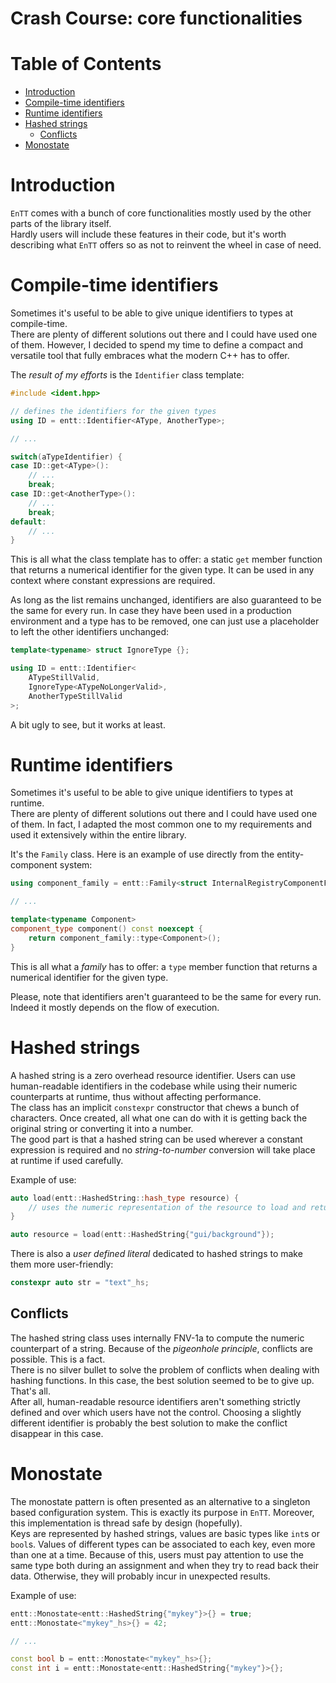 # Crash Course: core functionalities

<!--
@cond TURN_OFF_DOXYGEN
-->
# Table of Contents

* [Introduction](#introduction)
* [Compile-time identifiers](#compile-time-identifiers)
* [Runtime identifiers](#runtime-identifiers)
* [Hashed strings](#hashed-strings)
  * [Conflicts](#conflicts)
* [Monostate](#monostate)
<!--
@endcond TURN_OFF_DOXYGEN
-->

# Introduction

`EnTT` comes with a bunch of core functionalities mostly used by the other parts
of the library itself.<br/>
Hardly users will include these features in their code, but it's worth
describing what `EnTT` offers so as not to reinvent the wheel in case of need.

# Compile-time identifiers

Sometimes it's useful to be able to give unique identifiers to types at
compile-time.<br/>
There are plenty of different solutions out there and I could have used one of
them. However, I decided to spend my time to define a compact and versatile tool
that fully embraces what the modern C++ has to offer.

The _result of my efforts_ is the `Identifier` class template:

```cpp
#include <ident.hpp>

// defines the identifiers for the given types
using ID = entt::Identifier<AType, AnotherType>;

// ...

switch(aTypeIdentifier) {
case ID::get<AType>():
    // ...
    break;
case ID::get<AnotherType>():
    // ...
    break;
default:
    // ...
}
```

This is all what the class template has to offer: a static `get` member function
that returns a numerical identifier for the given type. It can be used in any
context where constant expressions are required.

As long as the list remains unchanged, identifiers are also guaranteed to be the
same for every run. In case they have been used in a production environment and
a type has to be removed, one can just use a placeholder to left the other
identifiers unchanged:

```cpp
template<typename> struct IgnoreType {};

using ID = entt::Identifier<
    ATypeStillValid,
    IgnoreType<ATypeNoLongerValid>,
    AnotherTypeStillValid
>;
```

A bit ugly to see, but it works at least.

# Runtime identifiers

Sometimes it's useful to be able to give unique identifiers to types at
runtime.<br/>
There are plenty of different solutions out there and I could have used one of
them. In fact, I adapted the most common one to my requirements and used it
extensively within the entire library.

It's the `Family` class. Here is an example of use directly from the
entity-component system:

```cpp
using component_family = entt::Family<struct InternalRegistryComponentFamily>;

// ...

template<typename Component>
component_type component() const noexcept {
    return component_family::type<Component>();
}
```

This is all what a _family_ has to offer: a `type` member function that returns
a numerical identifier for the given type.

Please, note that identifiers aren't guaranteed to be the same for every run.
Indeed it mostly depends on the flow of execution.

# Hashed strings

A hashed string is a zero overhead resource identifier. Users can use
human-readable identifiers in the codebase while using their numeric
counterparts at runtime, thus without affecting performance.<br/>
The class has an implicit `constexpr` constructor that chews a bunch of
characters. Once created, all what one can do with it is getting back the
original string or converting it into a number.<br/>
The good part is that a hashed string can be used wherever a constant expression
is required and no _string-to-number_ conversion will take place at runtime if
used carefully.

Example of use:

```cpp
auto load(entt::HashedString::hash_type resource) {
    // uses the numeric representation of the resource to load and return it
}

auto resource = load(entt::HashedString{"gui/background"});
```

There is also a _user defined literal_ dedicated to hashed strings to make them
more user-friendly:

```cpp
constexpr auto str = "text"_hs;
```

## Conflicts

The hashed string class uses internally FNV-1a to compute the numeric
counterpart of a string. Because of the _pigeonhole principle_, conflicts are
possible. This is a fact.<br/>
There is no silver bullet to solve the problem of conflicts when dealing with
hashing functions. In this case, the best solution seemed to be to give up.
That's all.<br/>
After all, human-readable resource identifiers aren't something strictly defined
and over which users have not the control. Choosing a slightly different
identifier is probably the best solution to make the conflict disappear in this
case.

# Monostate

The monostate pattern is often presented as an alternative to a singleton based
configuration system. This is exactly its purpose in `EnTT`. Moreover, this
implementation is thread safe by design (hopefully).<br/>
Keys are represented by hashed strings, values are basic types like `int`s or
`bool`s. Values of different types can be associated to each key, even more than
one at a time. Because of this, users must pay attention to use the same type
both during an assignment and when they try to read back their data. Otherwise,
they will probably incur in unexpected results.

Example of use:

```cpp
entt::Monostate<entt::HashedString{"mykey"}>{} = true;
entt::Monostate<"mykey"_hs>{} = 42;

// ...

const bool b = entt::Monostate<"mykey"_hs>{};
const int i = entt::Monostate<entt::HashedString{"mykey"}>{};
```
